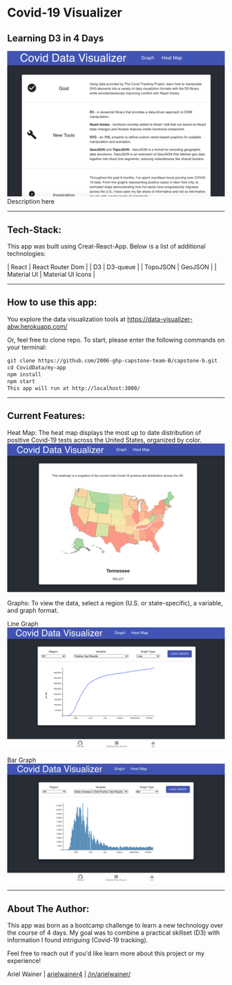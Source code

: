 # Covid-19 Visualizer

## Learning D3 in 4 Days

<img src="/assets/homepage.png">
Description here

---

## Tech-Stack:

This app was built using Creat-React-App. Below is a list of additional technologies:

| React | React Router Dom |
| D3 | D3-queue |
| TopoJSON | GeoJSON |
| Material UI | Material UI Icons |


---

## How to use this app:

You explore the data visualization tools at https://data-visualizer-abw.herokuapp.com/

Or, feel free to clone repo. To start, please enter the following commands on your terminal:

```shell
git clone https://github.com/2006-ghp-capstone-team-B/capstone-b.git
cd CovidData/my-app
npm install
npm start
This app will run at http://localhost:3000/
```

---

## Current Features:

Heat Map:
The heat map displays the most up to date distribution of positive Covid-19 tests across the United States, organized by color.
<img src="/assets/heatmap.png">

Graphs:
To view the data, select a region (U.S. or state-specific), a variable, and graph format.

Line Graph
<img src="assets/line.png">

Bar Graph
<img src="assets/bar.png">

---

## About The Author:
This app was born as a bootcamp challenge to learn a new technology over the course of 4 days. My goal was to combine a practical skillset (D3) with information I found intriguing (Covid-19 tracking).

Feel free to reach out if you'd like learn more about this project or my experience!

Ariel Wainer | [arielwainer4](https://github.com/arielwainer4) | [/in/arielwainer/](https://www.linkedin.com/in/arielwainer/) 

